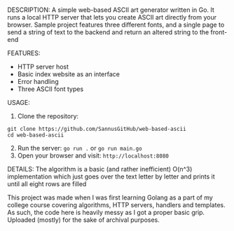 # 

DESCRIPTION:
A simple web-based ASCII art generator written in Go.
It runs a local HTTP server that lets you create ASCII art directly from your browser. Sample project features three different fonts, and a single page to send a string of text to the backend and return an altered string to the front-end

FEATURES:
* HTTP server host
* Basic index website as an interface
* Error handling
* Three ASCII font types

USAGE:
1. Clone the repository:
```
git clone https://github.com/SannusGitHub/web-based-ascii
cd web-based-ascii
```
2. Run the server:
```go run .```
or
```go run main.go```
2. Open your browser and visit:
```http://localhost:8080```

DETAILS:
The algorithm is a basic (and rather inefficient) O(n^3) implementation which just goes over the text letter by letter and prints it until all eight rows are filled

This project was made when I was first learning Golang as a part of my college course covering algorithms, HTTP servers, handlers and templates. As such, the code here is heavily messy as I got a proper basic grip. Uploaded (mostly) for the sake of archival purposes.